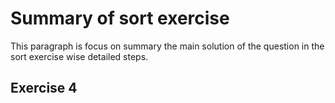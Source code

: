 # Summary of sort exercise
This paragraph is focus on summary the main solution of the question in the sort exercise wise detailed steps.

## Exercise 4 
